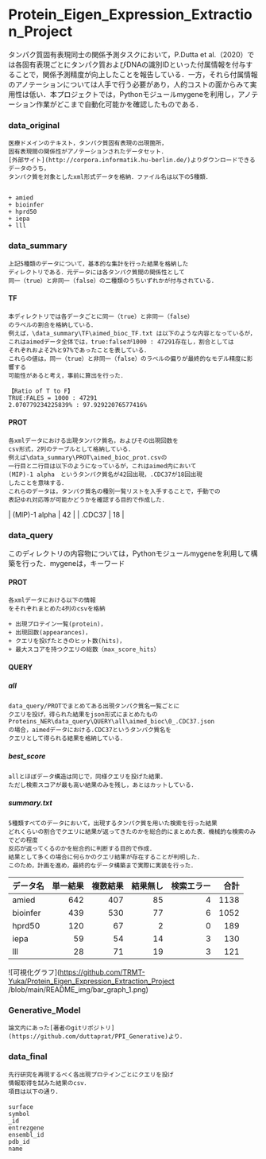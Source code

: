# Protein_Eigen_Expression_Extraction_Project
タンパク質固有表現同士の関係予測タスクにおいて，P.Dutta et al.（2020）では各固有表現ごとにタンパク質およびDNAの識別IDといった付属情報を付与することで，関係予測精度が向上したことを報告している．一方，それら付属情報のアノテーションについては人手で行う必要があり，人的コストの面からみて実用性は低い．本プロジェクトでは，Pythonモジュールmygeneを利用し，アノテーション作業がどこまで自動化可能かを確認したものである．

### data_original
	医療ドメインのテキスト，タンパク質固有表現の出現箇所，
	固有表現間の関係性がアノテーションされたデータセット．
	[外部サイト](http://corpora.informatik.hu-berlin.de/)よりダウンロードできるデータのうち，
	タンパク質を対象としたxml形式データを格納．ファイル名は以下の5種類．
	
	
	+ amied
	+ bioinfer
	+ hprd50
	+ iepa
	+ lll 


### data_summary
	上記5種類のデータについて，基本的な集計を行った結果を格納した
	ディレクトリである．元データには各タンパク質間の関係性として
	同一（true）と非同一（false）の二種類のうちいずれかが付与されている．
	
#### TF
	本ディレクトリでは各データごとに同一（true）と非同一（false）
	のラベルの割合を格納している．
	例えば，\data_summary\TF\aimed_bioc_TF.txt は以下のような内容となっているが，
	これはaimedデータ全体では，true:falseが1000 : 47291存在し，割合としては
	それぞれおよそ2%と97%であったことを表している．
	これらの値は，同一（true）と非同一（false）のラベルの偏りが最終的なモデル精度に影響する
	可能性があると考え，事前に算出を行った．
	
```
【Ratio of T to F】
TRUE:FALES = 1000 : 47291
2.070779234225839% : 97.92922076577416%
```



#### PROT
	各xmlデータにおける出現タンパク質名，およびその出現回数を
	csv形式，2列のテーブルとして格納している．
	例えば\data_summary\PROT\aimed_bioc_prot.csvの
	一行目と二行目は以下のようになっているが，これはaimed内において
	(MIP)-1 alpha　というタンパク質名が42回出現，.CDC37が18回出現
	したことを意味する．
	これらのデータは，タンパク質名の種別一覧リストを入手することで，手動での
	表記ゆれ対応等が可能かどうかを確認する目的で作成した．

| (MIP)-1 alpha      | 42      | 
| .CDC37      | 18       |


### data_query
このディレクトリの内容物については，Pythonモジュールmygeneを利用して構築を行った．mygeneは，キーワード
#### PROT
	各xmlデータにおける以下の情報
	をそれぞれまとめた4列のcsvを格納
	
	+ 出現プロテイン一覧(protein)，
	+ 出現回数(appearances)，
	+ クエリを投げたときのヒット数(hits)，
	+ 最大スコアを持つクエリの総数（max_score_hits）

#### QUERY
##### all
	data_query/PROTでまとめてある出現タンパク質名一覧ごとに
	クエリを投げ，得られた結果をjson形式にまとめたもの
	Proteins_NER\data_query\QUERY\all\aimed_bioc\0_.CDC37.json
	の場合，aimedデータにおける.CDC37というタンパク質名を
	クエリとして得られる結果を格納している．

##### best_score

	allとほぼデータ構造は同じで，同様クエリを投げた結果．
	ただし検索スコアが最も高い結果のみを残し，あとはカットしている．

##### summary.txt

	5種類すべてのデータにおいて，出現するタンパク質を用いた検索を行った結果
	どれくらいの割合でクエリに結果が返ってきたのかを総合的にまとめた表．機械的な検索のみでどの程度
	反応が返ってくるのかを総合的に判断する目的で作成．
	結果として多くの場合に何らかのクエリ結果が存在することが判明した．
	このため，計画を進め，最終的なデータ構築まで実際に実装を行った．

| データ名 | 単一結果 | 複数結果 | 結果無し | 検索エラー | 合計 | 
| -------- | -------: | -------: | -------: | ---------: | ---: | 
| amied    | 642      | 407      | 85       | 4          | 1138 | 
| bioinfer | 439      | 530      | 77       | 6          | 1052 | 
| hprd50   | 120      | 67       | 2        | 0          | 189  | 
| iepa     | 59       | 54       | 14       | 3          | 130  | 
| lll      | 28       | 71       | 19       | 3          | 121  | 

![可視化グラフ](https://github.com/TRMT-Yuka/Protein_Eigen_Expression_Extraction_Project
/blob/main/README_img/bar_graph_1.png)


### Generative_Model
	論文内にあった[著者のgitリポジトリ](https://github.com/duttaprat/PPI_Generative)より．

### data_final
	先行研究を再現するべく各出現プロテインごとにクエリを投げ
	情報取得を試みた結果のcsv．
	項目は以下の通り．
	
	surface　
	symbol
	_id
	entrezgene
	ensembl_id
	pdb_id
	name
	



